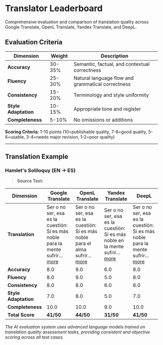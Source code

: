 # Translator Leaderboard

Comprehensive evaluation and comparison of translation quality across Google Translate, OpenL Translate, Yandex Translate, and DeepL.

## Evaluation Criteria

| Dimension | Weight | Description |
|-----------|--------|-------------|
| **Accuracy** | 30-35% | Semantic, factual, and contextual correctness |
| **Fluency** | 25-30% | Natural language flow and grammatical correctness |
| **Consistency** | 15-20% | Terminology and style uniformity |
| **Style Adaptation** | 10-15% | Appropriate tone and register |
| **Completeness** | 5-10% | No omissions or additions |

**Scoring Criteria**: 1-10 points (10=publishable quality, 7-8=good quality, 5-6=usable, 3-4=needs major revision, 1-2=poor quality)

---

## Translation Example

### Hamlet's Soliloquy (EN → ES)

> **Source Text:**  

| Dimension | Google Translate | OpenL Translate | Yandex Translate | DeepL |
|-----------|------------------|-----------------|------------------|--------|
| **Translation** | Ser o no ser, esa es la cuestión: Si es más noble para la mente sufrir... [more](./examples/hamlet-soliloquy.md#google-translate) | Ser o no ser, esa es la cuestión: Si es más noble para el alma sufrir... [more](./examples/hamlet-soliloquy.md#openl-translate) | Ser o no ser, esa es la cuestión: Si es más noble en la mente sufrir... [more](./examples/hamlet-soliloquy.md#yandex-translate) | Ser o no ser, esa es la cuestión: Si es más noble para la mente sufrir... [more](./examples/hamlet-soliloquy.md#deepl) |
| **Accuracy** | 8.0 | 9.0 | 6.0 | 8.0 |
| **Fluency** | 8.0 | 9.0 | 5.0 | 8.0 |
| **Consistency** | 8.0 | 8.0 | 6.0 | 8.0 |
| **Style Adaptation** | 7.0 | 8.0 | 5.0 | 7.0 |
| **Completeness** | 10.0 | 10.0 | 9.0 | 10.0 |
| **Total Score** | **41/50** | **44/50** | **31/50** | **41/50** |


*The AI evaluation system uses advanced language models trained on translation quality assessment tasks, providing consistent and objective scoring across all test cases.*